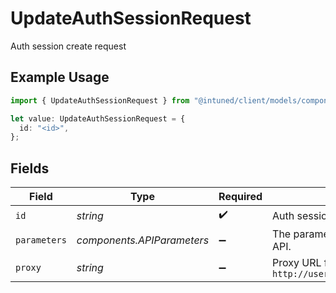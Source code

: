 # UpdateAuthSessionRequest

Auth session create request

## Example Usage

```typescript
import { UpdateAuthSessionRequest } from "@intuned/client/models/components";

let value: UpdateAuthSessionRequest = {
  id: "<id>",
};
```

## Fields

| Field                                                                  | Type                                                                   | Required                                                               | Description                                                            |
| ---------------------------------------------------------------------- | ---------------------------------------------------------------------- | ---------------------------------------------------------------------- | ---------------------------------------------------------------------- |
| `id`                                                                   | *string*                                                               | :heavy_check_mark:                                                     | Auth session id.                                                       |
| `parameters`                                                           | *components.APIParameters*                                             | :heavy_minus_sign:                                                     | The parameters to be passed to the API.                                |
| `proxy`                                                                | *string*                                                               | :heavy_minus_sign:                                                     | Proxy URL following this format `http://username:password@domain:port` |